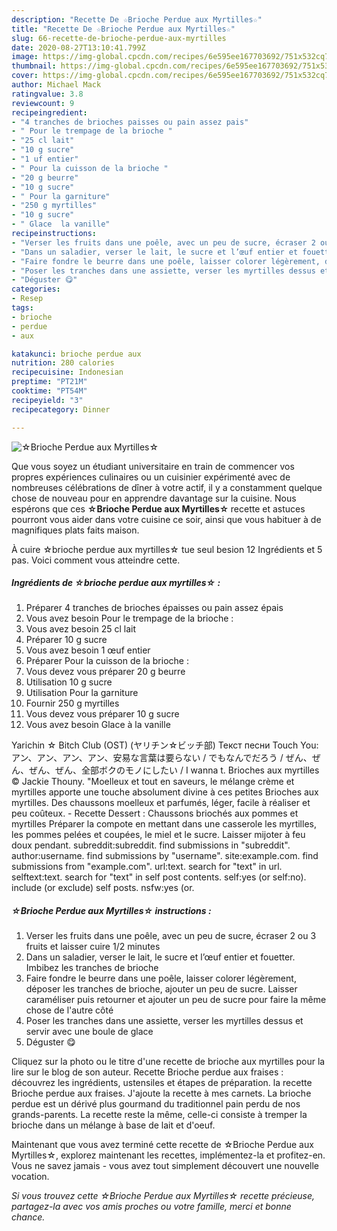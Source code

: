 ```yaml
---
description: "Recette De ☆Brioche Perdue aux Myrtilles☆"
title: "Recette De ☆Brioche Perdue aux Myrtilles☆"
slug: 66-recette-de-brioche-perdue-aux-myrtilles
date: 2020-08-27T13:10:41.799Z
image: https://img-global.cpcdn.com/recipes/6e595ee167703692/751x532cq70/☆brioche-perdue-aux-myrtilles☆-photo-principale-de-la-recette.jpg
thumbnail: https://img-global.cpcdn.com/recipes/6e595ee167703692/751x532cq70/☆brioche-perdue-aux-myrtilles☆-photo-principale-de-la-recette.jpg
cover: https://img-global.cpcdn.com/recipes/6e595ee167703692/751x532cq70/☆brioche-perdue-aux-myrtilles☆-photo-principale-de-la-recette.jpg
author: Michael Mack
ratingvalue: 3.8
reviewcount: 9
recipeingredient:
- "4 tranches de brioches paisses ou pain assez pais"
- " Pour le trempage de la brioche "
- "25 cl lait"
- "10 g sucre"
- "1 uf entier"
- " Pour la cuisson de la brioche "
- "20 g beurre"
- "10 g sucre"
- " Pour la garniture"
- "250 g myrtilles"
- "10 g sucre"
- " Glace  la vanille"
recipeinstructions:
- "Verser les fruits dans une poêle, avec un peu de sucre, écraser 2 ou 3 fruits et laisser cuire 1/2 minutes"
- "Dans un saladier, verser le lait, le sucre et l’œuf entier et fouetter. Imbibez les tranches de brioche"
- "Faire fondre le beurre dans une poêle, laisser colorer légèrement, déposer les tranches de brioche, ajouter un peu de sucre. Laisser caraméliser puis retourner et ajouter un peu de sucre pour faire la même chose de l&#39;autre côté"
- "Poser les tranches dans une assiette, verser les myrtilles dessus et servir avec une boule de glace"
- "Déguster 😋"
categories:
- Resep
tags:
- brioche
- perdue
- aux

katakunci: brioche perdue aux 
nutrition: 280 calories
recipecuisine: Indonesian
preptime: "PT21M"
cooktime: "PT54M"
recipeyield: "3"
recipecategory: Dinner

---
```



![☆Brioche Perdue aux Myrtilles☆](https://img-global.cpcdn.com/recipes/6e595ee167703692/751x532cq70/☆brioche-perdue-aux-myrtilles☆-photo-principale-de-la-recette.jpg)

Que vous soyez un étudiant universitaire en train de commencer vos propres expériences culinaires ou un cuisinier expérimenté avec de nombreuses célébrations de dîner à votre actif, il y a constamment quelque chose de nouveau pour en apprendre davantage sur la cuisine. Nous espérons que ces <strong> ☆Brioche Perdue aux Myrtilles☆ </strong> recette et astuces pourront vous aider dans votre cuisine ce soir, ainsi que vous habituer à de magnifiques plats faits maison.

<!--inarticleads1-->

À cuire ☆brioche perdue aux myrtilles☆ tue seul besion 12 Ingrédients et 5 pas. Voici comment vous atteindre cette.

##### Ingrédients de ☆brioche perdue aux myrtilles☆ :

1. Préparer 4 tranches de brioches épaisses ou pain assez épais
1. Vous avez besoin  Pour le trempage de la brioche :
1. Vous avez besoin 25 cl lait
1. Préparer 10 g sucre
1. Vous avez besoin 1 œuf entier
1. Préparer  Pour la cuisson de la brioche :
1. Vous devez vous préparer 20 g beurre
1. Utilisation 10 g sucre
1. Utilisation  Pour la garniture
1. Fournir 250 g myrtilles
1. Vous devez vous préparer 10 g sucre
1. Vous avez besoin  Glace à la vanille


Yarichin ☆ Bitch Club (OST) (ヤリチン☆ビッチ部) Текст песни Touch You: アン、アン、アン、アン、安易な言葉は要らない / でもなんでだろう / ぜん、ぜん、ぜん、ぜん、全部ボクのモノにしたい / I wanna t. Brioches aux myrtilles © Jackie Thouny. &#34;Moelleux et tout en saveurs, le mélange crème et myrtilles apporte une touche absolument divine à ces petites Brioches aux myrtilles. Des chaussons moelleux et parfumés, léger, facile à réaliser et peu coûteux. - Recette Dessert : Chaussons briochés aux pommes et myrtilles Préparer la compote en mettant dans une casserole les myrtilles, les pommes pelées et coupées, le miel et le sucre. Laisser mijoter à feu doux pendant. subreddit:subreddit. find submissions in &#34;subreddit&#34;. author:username. find submissions by &#34;username&#34;. site:example.com. find submissions from &#34;example.com&#34;. url:text. search for &#34;text&#34; in url. selftext:text. search for &#34;text&#34; in self post contents. self:yes (or self:no). include (or exclude) self posts. nsfw:yes (or. 

<!--inarticleads2-->

##### ☆Brioche Perdue aux Myrtilles☆ instructions :

1. Verser les fruits dans une poêle, avec un peu de sucre, écraser 2 ou 3 fruits et laisser cuire 1/2 minutes
1. Dans un saladier, verser le lait, le sucre et l’œuf entier et fouetter. Imbibez les tranches de brioche
1. Faire fondre le beurre dans une poêle, laisser colorer légèrement, déposer les tranches de brioche, ajouter un peu de sucre. Laisser caraméliser puis retourner et ajouter un peu de sucre pour faire la même chose de l&#39;autre côté
1. Poser les tranches dans une assiette, verser les myrtilles dessus et servir avec une boule de glace
1. Déguster 😋


Cliquez sur la photo ou le titre d&#39;une recette de brioche aux myrtilles pour la lire sur le blog de son auteur. Recette Brioche perdue aux fraises : découvrez les ingrédients, ustensiles et étapes de préparation. la recette Brioche perdue aux fraises. J&#39;ajoute la recette à mes carnets. La brioche perdue est un dérivé plus gourmand du traditionnel pain perdu de nos grands-parents. La recette reste la même, celle-ci consiste à tremper la brioche dans un mélange à base de lait et d&#39;oeuf. 

<!--inarticleads1-->

<p>
Maintenant que vous avez terminé cette recette de ☆Brioche Perdue aux Myrtilles☆, explorez maintenant les recettes, implémentez-la et profitez-en. Vous ne savez jamais - vous avez tout simplement découvert une nouvelle vocation.
</p>

<p>
<i>Si vous trouvez cette ☆Brioche Perdue aux Myrtilles☆ recette précieuse, partagez-la avec vos amis proches ou votre famille, merci et bonne chance.</i>
</p>
